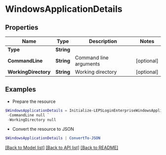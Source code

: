 # WindowsApplicationDetails
## Properties

Name | Type | Description | Notes
------------ | ------------- | ------------- | -------------
**Type** | **String** |  | 
**CommandLine** | **String** | Command line arguments | [optional] 
**WorkingDirectory** | **String** | Working directory | [optional] 

## Examples

- Prepare the resource
```powershell
$WindowsApplicationDetails = Initialize-LEPSLoginEnterpriseWindowsApplicationDetails  -Type null `
 -CommandLine null `
 -WorkingDirectory null
```

- Convert the resource to JSON
```powershell
$WindowsApplicationDetails | ConvertTo-JSON
```

[[Back to Model list]](../README.md#documentation-for-models) [[Back to API list]](../README.md#documentation-for-api-endpoints) [[Back to README]](../README.md)

